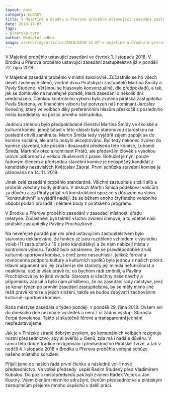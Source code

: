 ```yaml
---
layout: post
category: CLANKY
title: V Majetíně a Brodku u Přerova proběhla ustavující zasedání zastupitelstev
date: 2018-11-07
tags: 
- pirátská-tvrz
author: Mediální odbor
image: assets/img/articles/2018/2018-11-07-v-majetine-a-brodku-u-prerova-probehla-ustavujici-zasedani-zastupitelstev.jpg  #751x422 pixelu
---
```


V Majetíně proběhlo ustavující zasedání ve čtvrtek 1. listopadu 2018. V Brodku u Přerova proběhlo ustavující zasedání zastupitelstva již v pondělí 22. října 2018.

V Majetíně zasedání proběhlo v místní sokolovně. Zúčastnilo se ho všech devět zvolených členů, včetně dvou Pirátských zastupitelů Martina Šmídy a Pavly Studené. Většinou se hlasovalo konsenzuálně, dle předpokladů, a tak, jak se domluvilo na neveřejné poradě, která zasedání o několik dní předcházela. Členkou kontrolního výboru byla zvolena pirátská zastupitelka Pavla Studená, ve finančním výboru byl potvrzen náš nominant Jaroslav Konečný, který ve volbách díky preferenčním hlasům přeskočil z posledního místa kandidátky na pozici prvního náhradníka.

Jedinou změnou bylo předpokládané členství Martina Šmídy ve školské a kulturní komisi, jehož účast v této oblasti byla staronovou starostkou na poslední chvíli zamítnuta. Martin Šmída tedy vyjádřil zájem zapojit se do komise sociální, ale ani to nebylo akceptováno. Byl tedy nakonec zvolen do komise stavební, kde působí i dosavadní předseda této komise, Lubomír Šmída, Martinův otec a nominant Pirátů, ale především člověk s vysokou úrovní odbornosti a velkou zkušeností z praxe. Bohužel je nyní pouze řadovým členem a předsedou stavební komise je neúspěšný kandidát z kandidátky nezávislých Květoslav Zaoral. První schůzka stavební komise je plánována na 14. 11. 2018.

Jinak celé zasedání proběhlo standardně. Všichni zastupitelé složili slib a probrali všechny body jednání. V diskuzi Martin Šmída poděkoval voličům za důvěru a za Piráty přijal roli konstruktivní opozice s důrazem na slovo "konstruktivní" a vyjádřil naději, že se během onoho čtyřletého volebního období podaří prosadit i některé body z pirátského programu. 

V Brodku u Přerova proběhlo zasedání v zasedací místnosti úřadu městyse. Zúčastnění byli taktéž všichni zvolení členové, a to včetně naší pirátské zastupitelky Pavlíny Procházkové. 

Na neveřejné poradě pár dní před ustavujícím zastupitelstvem bylo starostou deklarováno, že funkce již jsou rozdělené vzhledem k výsledku voleb (11 zastupitelů z 15 z jeho kandidátky) a že nám nabízejí místa v kontrolním výboru. Taktéž bylo oznámeno, že se pravděpodobně zruší kulturně-sportovní komise, s čímž jsme nesouhlasili, jelikož férová a rovnocenná podpora kultury a kulturních spolků byla jednou z našich priorit. Hlavní argument pro její zrušení je dle starosty její minulá nefunkčnost a neaktivita, což je však právě to, co bychom rádi změnili, a Pavlína Procházková by to jistě zvládla. Starosta si všechny naše návrhy a připomínky zapsal a bylo nám přislíbeno, že na zasedání rady městyse, jenž se konal týden po prvním zasedání zastupitelstva, by se měly mimo jiné řešit právě komise a jejich složení, takže se budou zabývat i zachováním kulturně-sportovní komise.

Rada městyse zasedala o týden později, v pondělí 29. října 2018. Ovšem ani do dnešního dne neznáme výsledek a není z ní žádný výstup. Starosta čerpá dovolenou. Takto si skutečně férové a transparentní jednání nepředstavujeme. 

Jak je v Pirátské straně dobrým zvykem, po komunálních volbách rezignuje místní předsednictvo, aby si ověřilo u členů, zda má i nadále důvěru. V rámci této dobré tradice rezignovalo i předsednictvo Pirátské Tvrze, a tak v neděli 4. listopadu 2018 v Brodku u Přerova proběhla veřejná schůze našeho místního sdružení.

Přijali jsme do našich řadá první členku a následně volili nové předsednictvo. Ve volbě předsedy  uspěl Radim Studený před Vladimírem Kubalou. Do pozic místopředsedů pak byli zvoleni Radek Vojtek a Jan Koutný. Všem členům místního sdružení, členům předsednictva a pirátským zastupitelům přejeme mnoho úspěchů v další práci.
